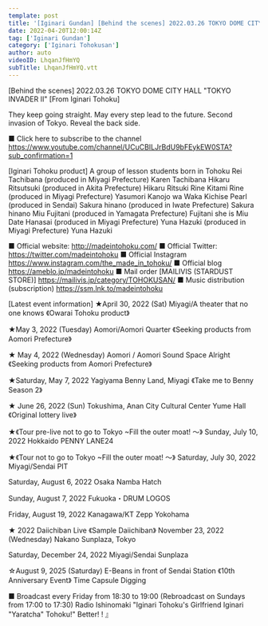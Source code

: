```yaml
---
template: post
title: '[Iginari Gundan] [Behind the scenes] 2022.03.26 TOKYO DOME CITY HALL "TOKYO INVADER II" [From Iginari Tohoku]'
date: 2022-04-20T12:00:14Z
tag: ['Iginari Gundan']
category: ['Iginari Tohokusan']
author: auto 
videoID: LhqanJfHmYQ
subTitle: LhqanJfHmYQ.vtt
---
```

[Behind the scenes] 2022.03.26 TOKYO DOME CITY HALL "TOKYO INVADER II" [From Iginari Tohoku]

They keep going straight.
May every step lead to the future.
Second invasion of Tokyo.
Reveal the back side.

■ Click here to subscribe to the channel
https://www.youtube.com/channel/UCuCBILJrBdU9bFEykEW0STA?sub_confirmation=1


[Iginari Tohoku product]
A group of lesson students born in Tohoku
Rei Tachibana (produced in Miyagi Prefecture) Karen Tachibana
Hikaru Ritsutsuki (produced in Akita Prefecture) Hikaru Ritsuki
Rine Kitami Rine (produced in Miyagi Prefecture)
Yasumori Kanojo wa Waka
Kichise Pearl (produced in Sendai)
Sakura hinano (produced in Iwate Prefecture) Sakura hinano
Miu Fujitani (produced in Yamagata Prefecture) Fujitani she is Miu
Date Hanasai (produced in Miyagi Prefecture)
Yuna Hazuki (produced in Miyagi Prefecture) Yuna Hazuki

■ Official website: http://madeintohoku.com/
■ Official Twitter: https://twitter.com/madeintohoku
■ Official Instagram https://www.instagram.com/the_made_in_tohoku/
■ Official blog https://ameblo.jp/madeintohoku
■ Mail order [MAILIVIS (STARDUST STORE)] https://mailivis.jp/category/TOHOKUSAN/
■ Music distribution (subscription) https://ssm.lnk.to/madeintohoku


[Latest event information]
★April 30, 2022 (Sat) Miyagi/A theater that no one knows
《Owarai Tohoku product》

★May 3, 2022 (Tuesday) Aomori/Aomori Quarter
《Seeking products from Aomori Prefecture》

★ May 4, 2022 (Wednesday) Aomori / Aomori Sound Space Alright
《Seeking products from Aomori Prefecture》

★Saturday, May 7, 2022 Yagiyama Benny Land, Miyagi
《Take me to Benny Season 2》

★ June 26, 2022 (Sun) Tokushima, Anan City Cultural Center Yume Hall
《Original lottery live》

★《Tour pre-live not to go to Tokyo ~Fill the outer moat! ～》
Sunday, July 10, 2022
Hokkaido PENNY LANE24

★《Tour not to go to Tokyo ~Fill the outer moat! ～》
Saturday, July 30, 2022
Miyagi/Sendai PIT

Saturday, August 6, 2022
Osaka Namba Hatch

Sunday, August 7, 2022
Fukuoka・DRUM LOGOS

Friday, August 19, 2022
Kanagawa/KT Zepp Yokohama

★ 2022 Daiichiban Live 《Sample Daiichiban》
November 23, 2022 (Wednesday)
Nakano Sunplaza, Tokyo

Saturday, December 24, 2022
Miyagi/Sendai Sunplaza

☆August 9, 2025 (Saturday) E-Beans in front of Sendai Station
《10th Anniversary Event》 Time Capsule Digging

 
■ Broadcast every Friday from 18:30 to 19:00 (Rebroadcast on Sundays from 17:00 to 17:30)
Radio Ishinomaki "Iginari Tohoku's Girlfriend Iginari "Yaratcha" Tohoku!" Better! ! 』